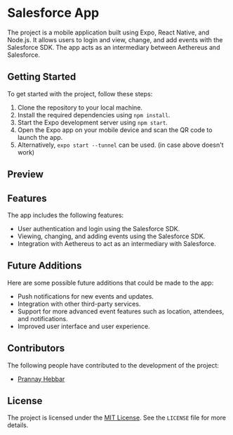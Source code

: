 # Salesforce App

The project is a mobile application built using Expo, React Native, and Node.js. It allows users to login and view, change, and add events with the Salesforce SDK. The app acts as an intermediary between Aethereus and Salesforce.

## Getting Started

To get started with the project, follow these steps:

1. Clone the repository to your local machine.
2. Install the required dependencies using `npm install`.
3. Start the Expo development server using `npm start`.
4. Open the Expo app on your mobile device and scan the QR code to launch the app.
5. Alternatively, `expo start --tunnel` can be used. (in case above doesn't work)

## Preview


## Features

The app includes the following features:

- User authentication and login using the Salesforce SDK.
- Viewing, changing, and adding events using the Salesforce SDK.
- Integration with Aethereus to act as an intermediary with Salesforce.

## Future Additions

Here are some possible future additions that could be made to the app:

- Push notifications for new events and updates.
- Integration with other third-party services.
- Support for more advanced event features such as location, attendees, and notifications.
- Improved user interface and user experience.

## Contributors

The following people have contributed to the development of the project:

- [Prannay Hebbar](https://github.com/Pran-Ker)

## License

The project is licensed under the [MIT License](https://opensource.org/licenses/MIT). See the `LICENSE` file for more details.
